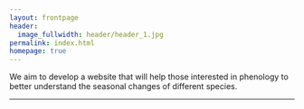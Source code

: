 ```yaml
---
layout: frontpage
header:
  image_fullwidth: header/header_1.jpg
permalink: index.html
homepage: true
---
```


We aim to develop a website that will help those interested in phenology to better understand the seasonal changes of different species.

---
